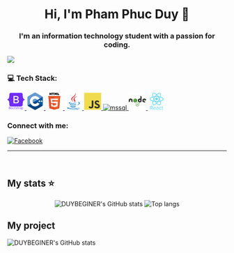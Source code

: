 <h1 align="center">Hi, I'm Pham Phuc Duy 👋</h1>
<h3 align="center">I'm an information technology student with a passion for coding.</h3>


<!-- Thêm GIF và Connect with me -->
<img src="https://sticker-collection.com/stickers/plain/mai_sakurajima/512/a6202621-704e-4314-9593-d3f36adbde08file_3070436.webp" width="300" align="left"/>

<br/>


<h3 align="left">💻 Tech Stack:</h3>
<p align="left"> 
  <a href="https://getbootstrap.com" target="_blank" rel="noreferrer"> <img src="https://raw.githubusercontent.com/devicons/devicon/master/icons/bootstrap/bootstrap-plain-wordmark.svg" alt="bootstrap" width="40" height="40"/> </a> 
  <a href="https://www.w3schools.com/cpp/" target="_blank" rel="noreferrer"> <img src="https://raw.githubusercontent.com/devicons/devicon/master/icons/cplusplus/cplusplus-original.svg" alt="cplusplus" width="40" height="40"/> </a> 
  <a href="https://www.w3.org/html/" target="_blank" rel="noreferrer"> <img src="https://raw.githubusercontent.com/devicons/devicon/master/icons/html5/html5-original-wordmark.svg" alt="html5" width="40" height="40"/> </a> 
  <a href="https://www.java.com" target="_blank" rel="noreferrer"> <img src="https://raw.githubusercontent.com/devicons/devicon/master/icons/java/java-original.svg" alt="java" width="40" height="40"/> </a> 
  <a href="https://developer.mozilla.org/en-US/docs/Web/JavaScript" target="_blank" rel="noreferrer"> <img src="https://raw.githubusercontent.com/devicons/devicon/master/icons/javascript/javascript-original.svg" alt="javascript" width="40" height="40"/> </a> 
  <a href="https://www.microsoft.com/en-us/sql-server" target="_blank" rel="noreferrer"> <img src="https://www.svgrepo.com/show/303229/microsoft-sql-server-logo.svg" alt="mssql" width="40" height="40"/> </a> 
  <a href="https://nodejs.org" target="_blank" rel="noreferrer"> <img src="https://raw.githubusercontent.com/devicons/devicon/master/icons/nodejs/nodejs-original-wordmark.svg" alt="nodejs" width="40" height="40"/> </a> 
  <a href="https://reactjs.org/" target="_blank" rel="noreferrer"> <img src="https://raw.githubusercontent.com/devicons/devicon/master/icons/react/react-original-wordmark.svg" alt="react" width="40" height="40"/> </a> 
</p>

<h3 align="left" >Connect with me:</h3>
<a href="https://www.facebook.com/duyy.me/" target="_blank">
    <img src="https://raw.githubusercontent.com/rahuldkjain/github-profile-readme-generator/master/src/images/icons/Social/facebook.svg" alt="Facebook" width="40" height="30" />
</a>

---

<br/>




<h2>My stats ⭐</h2>

<div align="center">
<img alt="DUYBEGINER's GitHub stats" src="https://github-readme-stats.vercel.app/api?username=DUYBEGINER&show_icons=true&theme=radical"/>
<img alt="Top langs" src="https://github-readme-stats.vercel.app/api/top-langs/?username=DUYBEGINER&layout=compact&&langs_count=8&theme=radical"/>
</div>



### <h2>My project </h2>


<div>
  <img alt="DUYBEGINER's GitHub stats" src="https://github-readme-stats.vercel.app/api/pin/?username=DUYBEGINER&repo=tour-booking-web&theme=merko"/>
<!-- [![Gist Card](https://github-readme-stats.vercel.app/api/gist?id=bbfce31e0217a3689c8d961a356cb10d)](https://gist.github.com/Yizack/bbfce31e0217a3689c8d961a356cb10d/) -->
</div>




